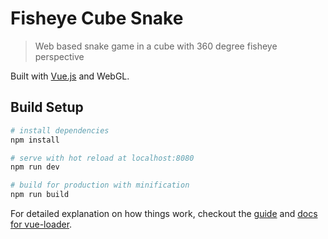 # Fisheye Cube Snake

> Web based snake game in a cube with 360 degree fisheye perspective

Built with [Vue.js](https://vuejs.org/) and WebGL.

## Build Setup

``` bash
# install dependencies
npm install

# serve with hot reload at localhost:8080
npm run dev

# build for production with minification
npm run build
```

For detailed explanation on how things work, checkout the [guide](http://vuejs-templates.github.io/webpack/) and [docs for vue-loader](http://vuejs.github.io/vue-loader).
